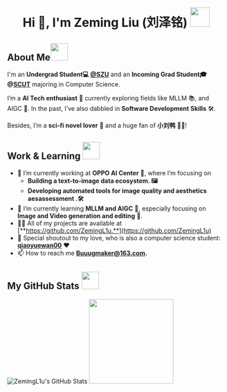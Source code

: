 <h1 align="center">Hi 👋, I'm Zeming Liu (刘泽铭)  <img src="https://imgcdn.sigstick.com/NeqD2mm7O7HjGZpA2FUI/10-1.thumb128.webp" width="45"></h1>

## **About Me**<img src="https://imgcdn.sigstick.com/GtwhJc8xbeBCyoIzTgwk/2-1.thumb128.png" width="40">

I'm an **Undergrad Student💻 [@SZU](https://csse.szu.edu.cn/)** and an **Incoming Grad Student🎓 @[SCUT](https://www2.scut.edu.cn/cs/)** majoring in Computer Science.

I’m a **AI Tech enthusiast** 🤖 currently exploring fields like MLLM 📚, and AIGC 🎨. In the past, I’ve also dabbled in **Software Development Skills** 🛠️. 

Besides, I’m a **sci-fi novel lover** 📖 and a huge fan of **小刘鸭** 🦆😍!
##  **Work & Learning <img src="https://imgcdn.sigstick.com/mI49g7z4OAzFPOFhnVQN/9-1.thumb128.png" width="40">**

- 🔭 I’m currently working at **OPPO AI Center** 🤖, where I’m focusing on 
  - **Building a text-to-image data ecosystem. 🖼️**
  - **Developing automated tools for image quality and aesthetics aesassessment .🛠️**
- 🌱 I’m currently learning **MLLM and AIGC** 🤖, especially focusing on **Image and Video generation and editing** 🎥.
- 👨‍💻 All of my projects are available at [**https://github.com/ZemingL1u.**](https://github.com/ZemingL1u)
- 💑 Special shoutout to my love, who is also a computer science student: [**qiaoyuewan00**](https://github.com/qiaoyuewan00) ❤️
- 📫 How to reach me **Buuugmaker@163.com.**
## My GitHub Stats <img src="https://imgcdn.sigstick.com/GtwhJc8xbeBCyoIzTgwk/8-1.thumb128.png" width="40">

![ZemingL1u's GitHub Stats](https://github-readme-stats.vercel.app/api?username=ZemingL1u&show_icons=true&theme=transparent)  <img src="https://media1.tenor.com/m/0u4PndZggTMAAAAd/%E5%B0%8F%E5%88%98%E9%B8%AD.gif" width="195">

